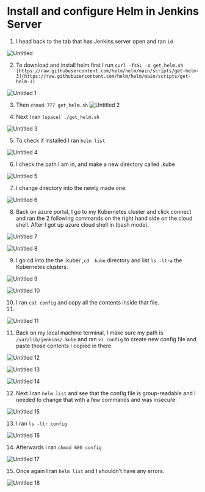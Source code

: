 # Install and configure Helm in Jenkins Server


1. I head back to the tab that has Jenkins server open and ran `id`

![Untitled](https://user-images.githubusercontent.com/42151912/210175325-0ca8d1b5-369a-44e3-b6dd-0822b48c92cc.png)


2. To download and install helm first I run `curl -fsSL -o get_helm.sh [https://raw.githubusercontent.com/helm/helm/main/scripts/get-helm-3](https://raw.githubusercontent.com/helm/helm/main/scripts/get-helm-3)`
 
![Untitled 1](https://user-images.githubusercontent.com/42151912/210175341-cf5383c3-2705-4562-b710-9a9f78ef1a0c.png)


3. Then `chmod 777 get_helm.sh`
![Untitled 2](https://user-images.githubusercontent.com/42151912/210175353-49e1735f-3e3e-4b4d-8ebd-0b15396ae615.png)


4. Next I ran `(space) ./get_helm.sh`

![Untitled 3](https://user-images.githubusercontent.com/42151912/210175876-0284e2b0-371d-49b2-b929-1323ea67bea8.png)


5. To check if installed I ran `helm list` 

![Untitled 4](https://user-images.githubusercontent.com/42151912/210175884-876f4a72-29be-45d1-92c7-ccba62640d20.png)


6. I check the path I am in, and make a new directory called .kube 

![Untitled 5](https://user-images.githubusercontent.com/42151912/210175895-e20b9fa3-f0b0-450a-ba78-a40c37fdfd34.png)


7. I change directory into the newly made one. 

![Untitled 6](https://user-images.githubusercontent.com/42151912/210175910-0fab8ff5-867b-46c2-84fd-b9b23d0e4277.png)


8. Back on azure portal, I go to my Kubernetes cluster and click connect and ran the 2 following commands on the right hand side on the cloud shell. After I got up azure cloud shell in (bash mode).

![Untitled 7](https://user-images.githubusercontent.com/42151912/210176100-dbf4260c-4d42-4e42-acb9-1307b71dc3c9.png)

![Untitled 8](https://user-images.githubusercontent.com/42151912/210176111-ab46ebb5-d09b-44e9-939e-f3bf7d73979d.png)


9. I go cd into the the .kube/ ,`cd .kube` directory and list `ls -ltra` the Kubernetes clusters.

![Untitled 9](https://user-images.githubusercontent.com/42151912/210176123-73a3f5a7-65d3-4d74-b070-20c4f54b83ea.png)

![Untitled 10](https://user-images.githubusercontent.com/42151912/210176127-5474dd9a-ea14-4409-8978-52c01d58412b.png)


10. I ran `cat config` and copy all the contents inside that file.
11. 
![Untitled 11](https://user-images.githubusercontent.com/42151912/210176133-cab16fe2-c1e6-4056-8cba-855f86974d81.png)


11. Back on my local machine terminal, I make sure my path is `/var/lib/jenkins/.kube` and ran `vi config` to create new config file and paste those contents I copied in there. 

![Untitled 12](https://user-images.githubusercontent.com/42151912/210176138-b209a19e-7aef-49ad-b80a-0a1234c6f87f.png)

![Untitled 13](https://user-images.githubusercontent.com/42151912/210176146-67b4f5e0-9272-48da-9bb7-3a9f37fb4199.png)

![Untitled 14](https://user-images.githubusercontent.com/42151912/210176150-8aad44be-e961-4edf-b04a-15fab132ee16.png)


12. Next I ran `helm list` and see that the config file is group-readable and I needed to change that with a few commands and was insecure.

![Untitled 15](https://user-images.githubusercontent.com/42151912/210176163-351e8128-2236-4e74-9060-4aa110fbba34.png)


13. I ran `ls -ltr config` 

![Untitled 16](https://user-images.githubusercontent.com/42151912/210176178-97d244a5-8ca8-4dff-b2e0-d3f72ead5399.png)


14. Afterwards I ran `chmod 600 config` 

![Untitled 17](https://user-images.githubusercontent.com/42151912/210176185-ab90d948-abd9-4f25-8156-5eb1cbeb7217.png)


15. Once again I ran `helm list` and I shouldn’t have any errors. 

![Untitled 18](https://user-images.githubusercontent.com/42151912/210176191-4e3b4e73-6a22-4fe7-af91-6853a75dedb8.png)
